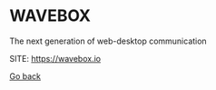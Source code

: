 # WAVEBOX
 
 The next generation of web-desktop communication
 
 SITE: https://wavebox.io

 [Go back](https://portable-linux-apps.github.io/apps.html)
